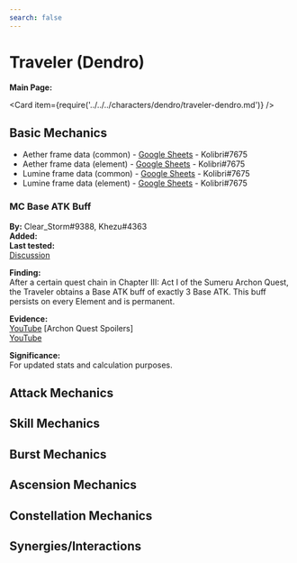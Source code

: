 ```yaml
---
search: false
---
```


# Traveler (Dendro)

**Main Page:**

<Card item={require('../../../characters/dendro/traveler-dendro.md')} />

## Basic Mechanics

* Aether frame data \(common\) - [Google Sheets](https://docs.google.com/spreadsheets/d/186FpS4ckDENVY4U60xxgevJZj_vdyYWZroIa7P_yDr4/edit?usp=sharing) - Kolibri\#7675
* Aether frame data \(element\) - [Google Sheets](https://docs.google.com/spreadsheets/d/1ufLdNaAkmLgYZdgN8kKITU_e0iX1OpDI5Mk-dNnMmg8/edit?usp=sharing) - Kolibri\#7675
* Lumine frame data \(common\) - [Google Sheets](https://docs.google.com/spreadsheets/d/1S7cJszsMoQF6ShCvA7hMjiXMuOCoDRwgW1rseP0uC8k/edit?usp=sharing) - Kolibri\#7675
* Lumine frame data \(element\) - [Google Sheets](https://docs.google.com/spreadsheets/d/1TZvQVhI4o7JbSep8bRVWTVrU7KHVa_hr4T6cvdAq4_0/edit?usp=sharing) - Kolibri\#7675

### MC Base ATK Buff

**By:** Clear_Storm\#9388, Khezu\#4363  
**Added:** <Version date="2022-09-04" />  
**Last tested:** <Version date="2022-09-04" />  
[Discussion](https://tickets.deeznuts.moe/transcripts/mc-base-atk-buff)

**Finding:**  
After a certain quest chain in Chapter III: Act I of the Sumeru Archon Quest, the Traveler obtains a Base ATK buff of exactly 3 Base ATK. This buff persists on every Element and is permanent.  
  
**Evidence:**  
[YouTube](https://youtu.be/AQNmuPRsMjY) \[Archon Quest Spoilers\]  
[YouTube](https://youtu.be/vLAV96rPQ4M)  
  
**Significance:**  
For updated stats and calculation purposes.  

## Attack Mechanics

## Skill Mechanics

## Burst Mechanics

## Ascension Mechanics

## Constellation Mechanics

## Synergies/Interactions
